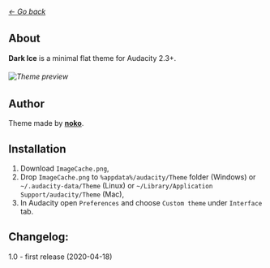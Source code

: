 ###### [← Go back](../)
## About
**Dark Ice** is a minimal flat theme for Audacity 2.3+.
###### ![Theme preview](https://raw.githubusercontent.com/TheRockyDoo/audacity-themes/master/previews/dark_ice.png)
## Author
Theme made by **[noko](http://gumroad.com/noko)**.
## Installation
1. Download `ImageCache.png`,
1. Drop `ImageCache.png` to `%appdata%/audacity/Theme` folder (Windows) or `~/.audacity-data/Theme` (Linux) or `~/Library/Application Support/audacity/Theme` (Mac),
1. In Audacity open `Preferences` and choose `Custom theme` under `Interface` tab.
## Changelog:
1.0 - first release (2020-04-18)
